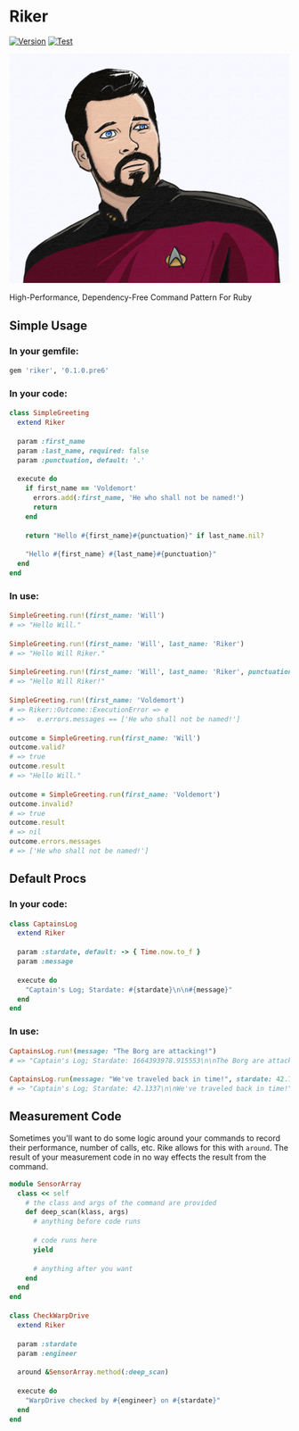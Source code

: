# Riker

[![Version](https://img.shields.io/gem/v/riker.svg?style=flat-square)](https://rubygems.org/gems/riker)
[![Test](https://img.shields.io/github/workflow/status/benfalk/riker/Test?label=Test&style=flat-square)](https://github.com/benfalk/riker/actions?query=workflow%3ATest)

<img src="./assets/commander-riker.jpeg" />

High-Performance, Dependency-Free Command Pattern For Ruby

## Simple Usage

### In your gemfile:

```ruby
gem 'riker', '0.1.0.pre6'
```

### In your code:

```ruby
class SimpleGreeting
  extend Riker

  param :first_name
  param :last_name, required: false
  param :punctuation, default: '.'

  execute do
    if first_name == 'Voldemort'
      errors.add(:first_name, 'He who shall not be named!')
      return
    end

    return "Hello #{first_name}#{punctuation}" if last_name.nil?

    "Hello #{first_name} #{last_name}#{punctuation}"
  end
end
```

### In use:

```ruby
SimpleGreeting.run!(first_name: 'Will')
# => "Hello Will."

SimpleGreeting.run!(first_name: 'Will', last_name: 'Riker')
# => "Hello Will Riker."

SimpleGreeting.run!(first_name: 'Will', last_name: 'Riker', punctuation: '!')
# => "Hello Will Riker!"

SimpleGreeting.run!(first_name: 'Voldemort')
# => Riker::Outcome::ExecutionError => e
# =>   e.errors.messages == ['He who shall not be named!']

outcome = SimpleGreeting.run(first_name: 'Will')
outcome.valid?
# => true
outcome.result
# => "Hello Will."

outcome = SimpleGreeting.run(first_name: 'Voldemort')
outcome.invalid?
# => true
outcome.result
# => nil
outcome.errors.messages
# => ['He who shall not be named!']
```

## Default Procs

### In your code:

```ruby
class CaptainsLog
  extend Riker

  param :stardate, default: -> { Time.now.to_f }
  param :message

  execute do
    "Captain's Log; Stardate: #{stardate}\n\n#{message}"
  end
end
```

### In use:

```ruby
CaptainsLog.run!(message: "The Borg are attacking!")
# => "Captain's Log; Stardate: 1664393978.915553\n\nThe Borg are attacking!"

CaptainsLog.run(message: "We've traveled back in time!", stardate: 42.1337)
# => "Captain's Log; Stardate: 42.1337\n\nWe've traveled back in time!"
```

## Measurement Code

Sometimes you'll want to do some logic around your commands to record
their performance, number of calls, etc.  Rike allows for this with `around`.
The result of your measurement code in no way effects the result from
the command.

```ruby
module SensorArray
  class << self
    # the class and args of the command are provided
    def deep_scan(klass, args)
      # anything before code runs

      # code runs here
      yield

      # anything after you want
    end
  end
end

class CheckWarpDrive
  extend Riker

  param :stardate
  param :engineer

  around &SensorArray.method(:deep_scan)

  execute do
    "WarpDrive checked by #{engineer} on #{stardate}"
  end
end
```
